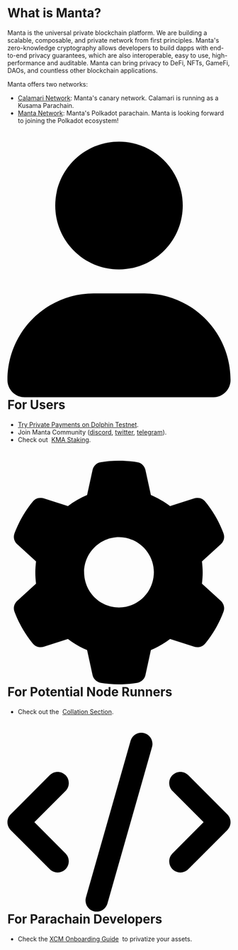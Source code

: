 # What is Manta?

Manta is the universal private blockchain platform. We are building a scalable, composable, and private network from first principles. Manta's zero-knowledge cryptography allows developers to build dapps with end-to-end privacy guarantees, which are also interoperable, easy to use, high-performance and auditable. Manta can bring privacy to DeFi, NFTs, GameFi, DAOs, and countless other blockchain applications.

Manta offers two networks:

- [Calamari Network](https://calamari.network/): Manta's canary network. Calamari is running as a Kusama Parachain.
- [Manta Network](https://manta.network/): Manta's Polkadot parachain. Manta is looking forward to joining the Polkadot ecosystem!

<div class="landing-container">
        <a>
            <div>
                <h1>
                    <svg xmlns="http://www.w3.org/2000/svg" viewBox="0 0 448 512"><path d="M224 256c70.7 0 128-57.31 128-128s-57.3-128-128-128C153.3 0 96 57.31 96 128S153.3 256 224 256zM274.7 304H173.3C77.61 304 0 381.6 0 477.3c0 19.14 15.52 34.67 34.66 34.67h378.7C432.5 512 448 496.5 448 477.3C448 381.6 370.4 304 274.7 304z"/></svg>
                    For Users
                </h1>
                <ul>
                    <li>
                        <a href='https://docs.manta.network/docs/guides/MantaPay' target="_blank">Try Private Payments on Dolphin Testnet</a>.
                    </li>
                    <li>
                        Join Manta Community (<a href='https://discord.gg/PRDBTChSsF' target="_blank">discord</a>, <a href='https://twitter.com/mantanetwork' target="_blank">twitter</a>, <a href='https://t.me/mantanetworkofficial' target='_blank'>telegram</a>).
                    </li>                    <li>
                        Check out &nbsp;<a href='calamari/Staking/Overview'>KMA Staking</a>.
                    </li>
                </ul>
            </div>
        </a>
        <a>
            <div>
                <h1>
                    <svg xmlns="http://www.w3.org/2000/svg" viewBox="0 0 512 512"><path d="M495.9 166.6C499.2 175.2 496.4 184.9 489.6 191.2L446.3 230.6C447.4 238.9 448 247.4 448 256C448 264.6 447.4 273.1 446.3 281.4L489.6 320.8C496.4 327.1 499.2 336.8 495.9 345.4C491.5 357.3 486.2 368.8 480.2 379.7L475.5 387.8C468.9 398.8 461.5 409.2 453.4 419.1C447.4 426.2 437.7 428.7 428.9 425.9L373.2 408.1C359.8 418.4 344.1 427 329.2 433.6L316.7 490.7C314.7 499.7 307.7 506.1 298.5 508.5C284.7 510.8 270.5 512 255.1 512C241.5 512 227.3 510.8 213.5 508.5C204.3 506.1 197.3 499.7 195.3 490.7L182.8 433.6C167 427 152.2 418.4 138.8 408.1L83.14 425.9C74.3 428.7 64.55 426.2 58.63 419.1C50.52 409.2 43.12 398.8 36.52 387.8L31.84 379.7C25.77 368.8 20.49 357.3 16.06 345.4C12.82 336.8 15.55 327.1 22.41 320.8L65.67 281.4C64.57 273.1 64 264.6 64 256C64 247.4 64.57 238.9 65.67 230.6L22.41 191.2C15.55 184.9 12.82 175.3 16.06 166.6C20.49 154.7 25.78 143.2 31.84 132.3L36.51 124.2C43.12 113.2 50.52 102.8 58.63 92.95C64.55 85.8 74.3 83.32 83.14 86.14L138.8 103.9C152.2 93.56 167 84.96 182.8 78.43L195.3 21.33C197.3 12.25 204.3 5.04 213.5 3.51C227.3 1.201 241.5 0 256 0C270.5 0 284.7 1.201 298.5 3.51C307.7 5.04 314.7 12.25 316.7 21.33L329.2 78.43C344.1 84.96 359.8 93.56 373.2 103.9L428.9 86.14C437.7 83.32 447.4 85.8 453.4 92.95C461.5 102.8 468.9 113.2 475.5 124.2L480.2 132.3C486.2 143.2 491.5 154.7 495.9 166.6V166.6zM256 336C300.2 336 336 300.2 336 255.1C336 211.8 300.2 175.1 256 175.1C211.8 175.1 176 211.8 176 255.1C176 300.2 211.8 336 256 336z"/></svg>
                    For Potential Node Runners
                </h1>
                <ul>
                    <li>
                        Check out the &nbsp;<a href='calamari/Staking/Collation/Overview'>Collation Section</a>.
                    </li>
                </ul>
            </div>
        </a>
        <a>
            <div>
                <h1>
                    <svg xmlns="http://www.w3.org/2000/svg" viewBox="0 0 640 512"><path d="M414.8 40.79L286.8 488.8C281.9 505.8 264.2 515.6 247.2 510.8C230.2 505.9 220.4 488.2 225.2 471.2L353.2 23.21C358.1 6.216 375.8-3.624 392.8 1.232C409.8 6.087 419.6 23.8 414.8 40.79H414.8zM518.6 121.4L630.6 233.4C643.1 245.9 643.1 266.1 630.6 278.6L518.6 390.6C506.1 403.1 485.9 403.1 473.4 390.6C460.9 378.1 460.9 357.9 473.4 345.4L562.7 256L473.4 166.6C460.9 154.1 460.9 133.9 473.4 121.4C485.9 108.9 506.1 108.9 518.6 121.4V121.4zM166.6 166.6L77.25 256L166.6 345.4C179.1 357.9 179.1 378.1 166.6 390.6C154.1 403.1 133.9 403.1 121.4 390.6L9.372 278.6C-3.124 266.1-3.124 245.9 9.372 233.4L121.4 121.4C133.9 108.9 154.1 108.9 166.6 121.4C179.1 133.9 179.1 154.1 166.6 166.6V166.6z"/></svg>
                    For Parachain Developers
                </h1>
                <ul>
                    <li>
                        Check the&nbsp;<a href='guides/XcmOnboarding'>XCM Onboarding Guide</a>
                        &nbsp;to privatize your assets.
                    </li>
                </ul>
            </div>
        </a>
</div>
